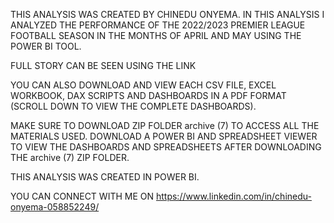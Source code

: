 THIS ANALYSIS WAS CREATED BY CHINEDU ONYEMA. IN THIS ANALYSIS I ANALYZED THE PERFORMANCE OF THE 2022/2023 PREMIER LEAGUE FOOTBALL SEASON IN THE MONTHS OF APRIL AND MAY USING THE POWER BI TOOL.

FULL STORY CAN BE SEEN USING THE LINK

YOU CAN ALSO DOWNLOAD AND VIEW EACH CSV FILE, EXCEL WORKBOOK, DAX SCRIPTS AND DASHBOARDS IN A PDF FORMAT (SCROLL DOWN TO VIEW THE COMPLETE DASHBOARDS).

MAKE SURE TO DOWNLOAD ZIP FOLDER archive (7) TO ACCESS ALL THE MATERIALS USED. DOWNLOAD A POWER BI AND SPREADSHEET VIEWER TO VIEW THE DASHBOARDS AND SPREADSHEETS AFTER DOWNLOADING THE archive (7) ZIP FOLDER.

THIS ANALYSIS WAS CREATED IN POWER BI.

YOU CAN CONNECT WITH ME ON https://www.linkedin.com/in/chinedu-onyema-058852249/
